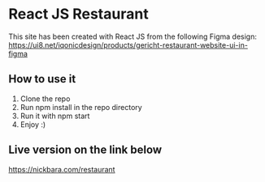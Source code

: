 # React JS Restaurant 

This site has been created with React JS from the following Figma design: 
https://ui8.net/iqonicdesign/products/gericht-restaurant-website-ui-in-figma

## How to use it

1. Clone the repo
2. Run npm install in the repo directory
3. Run it with npm start
4. Enjoy :)

## Live version on the link below

https://nickbara.com/restaurant
